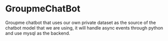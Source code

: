 # GroupmeChatBot
Groupme chatbot that uses our own private dataset as 
the source of the chatbot model that we are using, 
it will handle async events through python and use
mysql as the backend.
